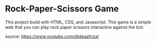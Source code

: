 # Rock-Paper-Scissors Game

This project build with HTML, CSS, and Javascript. This game is a simple web that you can play rock paper scissors interactive against the bot.

source: https://www.youtube.com/@deaafrizal